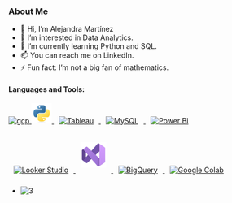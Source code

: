 ### About Me

- 👋 Hi, I’m Alejandra Martínez
- 👀 I’m interested in Data Analytics.
- 🌱 I’m currently learning Python and SQL.
- 📫  You can reach me on LinkedIn.
- ⚡  Fun fact: I’m not a big fan of mathematics.

<h4 align="left">Languages and Tools:</h3>
<p align="left">
<a href="https://cloud.google.com" target="_blank" rel="noreferrer">
<img src="https://www.vectorlogo.zone/logos/google_cloud/google_cloud-icon.svg" alt="gcp" width="40" height="40"/> 
</a> 
<a href="https://www.python.org" target="_blank" rel="noreferrer">
<img src="https://raw.githubusercontent.com/devicons/devicon/master/icons/python/python-original.svg" alt="python" width="40" height="40"/> 
</a>
<a href="https://www.tableau.com/" target="_blank">
<img style="margin: 10px" src="https://profilinator.rishav.dev/skills-assets/tableau.svg" alt="Tableau" height="50" />
</a>  
<a href="https://www.mysql.com/" target="_blank">
<img style="margin: 10px" src="https://profilinator.rishav.dev/skills-assets/mysql-original-wordmark.svg" alt="MySQL" height="50" />
</a>  
<a href="https://powerbi.microsoft.com/en-us/" target="_blank">
<img style="margin: 10px" src="https://profilinator.rishav.dev/skills-assets/powerbi.png" alt="Power Bi" height="50" />
</a>  
</p>
<a href="https://lookerstudio.google.com/" target="_blank">
<img style="margin: 10px" src="https://www.gstatic.com/analytics-suite/header/suite/v2/ic_data_studio.svg" alt="Looker Studio" height="50" />
</a>
<a href="https://visualstudio.microsoft.com/" target="_blank">
<img style="margin: 10px" src="https://raw.githubusercontent.com/github/explore/main/topics/visual-studio/visual-studio.png" alt="Visual Studio" height="50" />
</a>
<a href="https://cloud.google.com/bigquery" target="_blank">
<img style="margin: 10px" src="https://www.gstatic.com/analytics-suite/header/suite/v2/ic_bigquery.svg" alt="BigQuery" height="50" />
</a>
<a href="https://colab.research.google.com/" target="_blank">
<img style="margin: 10px" src="https://upload.wikimedia.org/wikipedia/commons/thumb/d/d0/Google_Colaboratory_SVG_Logo.svg/512px-Google_Colaboratory_SVG_Logo.svg.png" alt="Google Colab" height="50" />
</a>

- ![3](https://github.com/user-attachments/assets/34a2b57e-9f22-42c7-bd87-7fd535ae4b4f)





